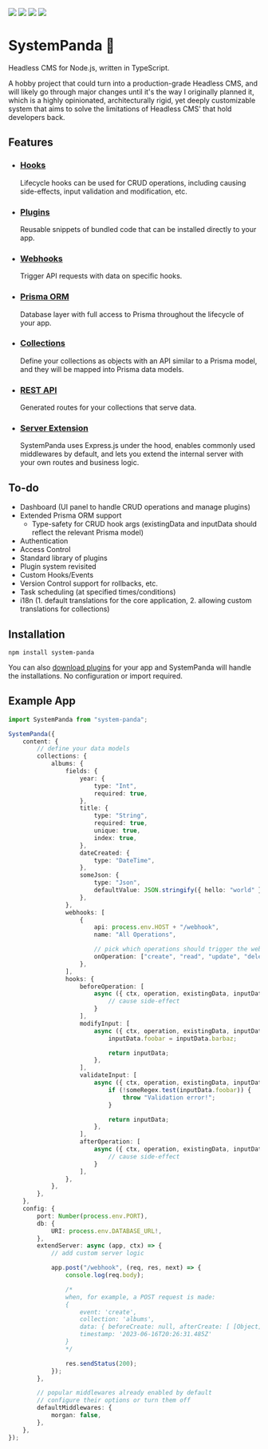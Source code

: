 ![](https://img.shields.io/npm/v/system-panda?style=for-the-badge)
![](https://img.shields.io/npm/dt/system-panda?style=for-the-badge)
![](https://img.shields.io/github/last-commit/serhankileci/system-panda?style=for-the-badge)
![](https://img.shields.io/github/license/serhankileci/system-panda?style=for-the-badge)

# **SystemPanda** 🐼
Headless CMS for Node.js, written in TypeScript.

A hobby project that could turn into a production-grade Headless CMS, and will likely go through major changes until it's the way I originally planned it, which is a highly opinionated, architecturally rigid, yet deeply customizable system that aims to solve the limitations of Headless CMS' that hold developers back.

## **Features**
- ### [**Hooks**](https://github.com/serhankileci/system-panda/blob/main/docs/hooks.md)
	Lifecycle hooks can be used for CRUD operations, including causing side-effects, input validation and modification, etc.
- ### [**Plugins**](https://github.com/serhankileci/system-panda/blob/main/docs/plugins.md)
	Reusable snippets of bundled code that can be installed directly to your app.
- ### [**Webhooks**](https://github.com/serhankileci/system-panda/blob/main/docs/webhooks.md)
	Trigger API requests with data on specific hooks.
- ### [**Prisma ORM**](https://github.com/serhankileci/system-panda/blob/main/docs/prisma-orm.md)
	Database layer with full access to Prisma throughout the lifecycle of your app.
- ### [**Collections**](https://github.com/serhankileci/system-panda/blob/main/docs/collections.md)
	Define your collections as objects with an API similar to a Prisma model, and they will be mapped into Prisma data models.
- ### [**REST API**](https://github.com/serhankileci/system-panda/blob/main/docs/rest-api.md)
	Generated routes for your collections that serve data.
- ### [**Server Extension**](https://github.com/serhankileci/system-panda/blob/main/docs/server-extension.md)
	SystemPanda uses Express.js under the hood, enables commonly used middlewares by default, and lets you extend the internal server with your own routes and business logic.

## **To-do**
- Dashboard (UI panel to handle CRUD operations and manage plugins)
- Extended Prisma ORM support
	- Type-safety for CRUD hook args (existingData and inputData should reflect the relevant Prisma model)
- Authentication
- Access Control
- Standard library of plugins
- Plugin system revisited
- Custom Hooks/Events
- Version Control support for rollbacks, etc.
- Task scheduling (at specified times/conditions)
- i18n (1. default translations for the core application, 2. allowing custom translations for collections)

## **Installation**
```
npm install system-panda
```
You can also [download plugins](https://github.com/serhankileci/system-panda/blob/main/docs/plugins.md#how-to-install) for your app and SystemPanda will handle the installations. No configuration or import required.
## **Example App**
```ts
import SystemPanda from "system-panda";

SystemPanda({
    content: {
        // define your data models
        collections: {
            albums: {
                fields: {
                    year: {
                        type: "Int",
                        required: true,
                    },
                    title: {
                        type: "String",
                        required: true,
                        unique: true,
                        index: true,
                    },
                    dateCreated: {
                        type: "DateTime",
                    },
                    someJson: {
                        type: "Json",
                        defaultValue: JSON.stringify({ hello: "world" }),
                    },
                },
                webhooks: [
                    {
                        api: process.env.HOST + "/webhook",
                        name: "All Operations",

                        // pick which operations should trigger the webhook
                        onOperation: ["create", "read", "update", "delete"],
                    },
                ],
                hooks: {
                    beforeOperation: [
                        async ({ ctx, operation, existingData, inputData }) => {
                            // cause side-effect
                        }
                    ],
                    modifyInput: [
                        async ({ ctx, operation, existingData, inputData }) => {
                            inputData.foobar = inputData.barbaz;

                            return inputData;
                        },
                    ],
                    validateInput: [
                        async ({ ctx, operation, existingData, inputData }) => {
                            if (!someRegex.test(inputData.foobar)) {
                                throw "Validation error!";
                            }

                            return inputData;
                        },
                    ],
                    afterOperation: [
                        async ({ ctx, operation, existingData, inputData }) => {
                            // cause side-effect
                        }
                    ],
                },
            },
        },
    },
    config: {
        port: Number(process.env.PORT),
        db: {
            URI: process.env.DATABASE_URL!,
        },
        extendServer: async (app, ctx) => {
            // add custom server logic

            app.post("/webhook", (req, res, next) => {
                console.log(req.body);

                /*
                when, for example, a POST request is made:
                {
                    event: 'create',
                    collection: 'albums',
                    data: { beforeCreate: null, afterCreate: [ [Object] ] },
                    timestamp: '2023-06-16T20:26:31.485Z'
                }
                */

                res.sendStatus(200);
            });
        },

        // popular middlewares already enabled by default
        // configure their options or turn them off
        defaultMiddlewares: {
            morgan: false,
        },
    },
});
```
